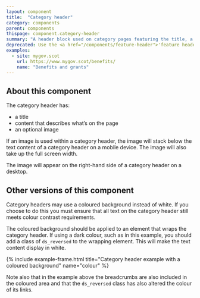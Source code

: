 ```yaml
---
layout: component
title:  "Category header"
category: components
parent: components
thispage: component.category-header
summary: "A header block used on category pages featuring the title, a summary and an illustration."
deprecated: Use the <a href="/components/feature-header">'feature header' component</a> instead.
examples:
  - site: mygov.scot
    url: https://www.mygov.scot/benefits/
    name: "Benefits and grants"
---
```


## About this component

The category header has:

* a title
* content that describes what’s on the page
* an optional image

If an image is used within a category header, the image will stack below the text content of a category header on a mobile device. The image will also take up the full screen width.

The image will appear on the right-hand side of a category header on a desktop.

## Other versions of this component

Category headers may use a coloured background instead of white. If you choose to do this you must ensure that all text on the category header still meets colour contrast requirements.

The coloured background should be applied to an element that wraps the category header. If using a dark colour, such as in this example, you should add a class of <code>ds_reversed</code> to the wrapping element. This will make the text content display in white.

{% include example-frame.html title="Category header example with a coloured background" name="colour" %}

Note also that in the example above the breadcrumbs are also included in the coloured area and that the <code>ds_reversed</code> class has also altered the colour of its links.
